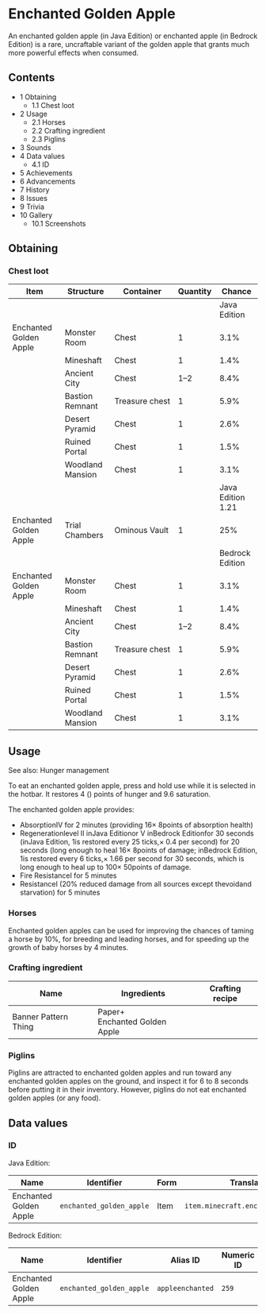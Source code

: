 # Enchanted Golden Apple
An enchanted golden apple (in Java Edition) or enchanted apple (in Bedrock Edition) is a rare, uncraftable variant of the golden apple that grants much more powerful effects when consumed.

## Contents
- 1 Obtaining
	- 1.1 Chest loot
- 2 Usage
	- 2.1 Horses
	- 2.2 Crafting ingredient
	- 2.3 Piglins
- 3 Sounds
- 4 Data values
	- 4.1 ID
- 5 Achievements
- 6 Advancements
- 7 History
- 8 Issues
- 9 Trivia
- 10 Gallery
	- 10.1 Screenshots

## Obtaining
### Chest loot
| Item                   | Structure        | Container      | Quantity | Chance            |
|------------------------|------------------|----------------|----------|-------------------|
|                        |                  |                |          | Java Edition      |
| Enchanted Golden Apple | Monster Room     | Chest          | 1        | 3.1%              |
|                        | Mineshaft        | Chest          | 1        | 1.4%              |
|                        | Ancient City     | Chest          | 1–2      | 8.4%              |
|                        | Bastion Remnant  | Treasure chest | 1        | 5.9%              |
|                        | Desert Pyramid   | Chest          | 1        | 2.6%              |
|                        | Ruined Portal    | Chest          | 1        | 1.5%              |
|                        | Woodland Mansion | Chest          | 1        | 3.1%              |
|                        |                  |                |          | Java Edition 1.21 |
| Enchanted Golden Apple | Trial Chambers   | Ominous Vault  | 1        | 25%               |
|                        |                  |                |          | Bedrock Edition   |
| Enchanted Golden Apple | Monster Room     | Chest          | 1        | 3.1%              |
|                        | Mineshaft        | Chest          | 1        | 1.4%              |
|                        | Ancient City     | Chest          | 1–2      | 8.4%              |
|                        | Bastion Remnant  | Treasure chest | 1        | 5.9%              |
|                        | Desert Pyramid   | Chest          | 1        | 2.6%              |
|                        | Ruined Portal    | Chest          | 1        | 1.5%              |
|                        | Woodland Mansion | Chest          | 1        | 3.1%              |

## Usage
See also: Hunger management

To eat an enchanted golden apple, press and hold use while it is selected in the hotbar. It restores 4 () points of hunger and 9.6 saturation.

The enchanted golden apple provides: 

- AbsorptionIV for 2 minutes (providing 16× 8points of absorption health)
- Regenerationlevel II inJava Editionor V inBedrock Editionfor 30 seconds (inJava Edition, 1is restored every 25 ticks,× 0.4 per second) for 20 seconds (long enough to heal 16× 8points of damage; inBedrock Edition, 1is restored every 6 ticks,× 1.66 per second for 30 seconds, which is long enough to heal up to 100× 50points of damage.
- Fire ResistanceI for 5 minutes
- ResistanceI (20% reduced damage from all sources except thevoidand starvation) for 5 minutes

### Horses
Enchanted golden apples can be used for improving the chances of taming a horse by 10%, for breeding and leading horses, and for speeding up the growth of baby horses by 4 minutes.

### Crafting ingredient
| Name                 | Ingredients                       | Crafting recipe |
|----------------------|-----------------------------------|-----------------|
| Banner Pattern Thing | Paper+<br/>Enchanted Golden Apple |                 |

### Piglins
Piglins are attracted to enchanted golden apples and run toward any enchanted golden apples on the ground, and inspect it for 6 to 8 seconds before putting it in their inventory. However, piglins do not eat enchanted golden apples (or any food).

## Data values
### ID
Java Edition:

| Name                   | Identifier               | Form | Translation key                         |
|------------------------|--------------------------|------|-----------------------------------------|
| Enchanted Golden Apple | `enchanted_golden_apple` | Item | `item.minecraft.enchanted_golden_apple` |

Bedrock Edition:

| Name                   | Identifier               | Alias ID         | Numeric ID | Form | Translation key            |
|------------------------|--------------------------|------------------|------------|------|----------------------------|
| Enchanted Golden Apple | `enchanted_golden_apple` | `appleenchanted` | `259`      | Item | `item.appleEnchanted.name` |


